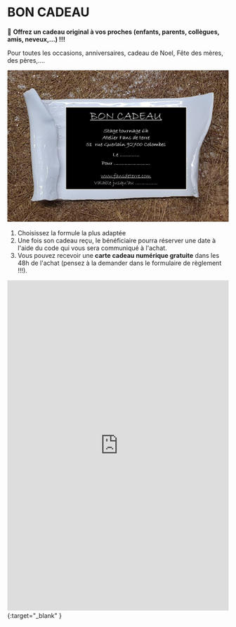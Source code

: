 # BON CADEAU  

🎁 **Offrez un cadeau original à vos proches (enfants, parents, collègues, amis, neveux,…) !!!**  

Pour toutes les occasions, anniversaires, cadeau de Noel, Fête des mères, des pères,….  

<img src="/images/carte cadeau-ceramique-fansdeterre-raku-paris-600 410.png" class="image-horiz">

1. Choisissez la formule la plus adaptée  
2. Une fois son cadeau reçu, le bénéficiaire pourra réserver une date à l'aide du code qui vous sera communiqué à l'achat.  
3. Vous pouvez recevoir une **carte cadeau numérique gratuite** dans les 48h de l'achat (pensez à la demander dans le formulaire de règlement !!!).   


<iframe id="haWidget" allowtransparency="true" scrolling="auto" src="https://www.helloasso.com/associations/fans-de-terre/evenements/bon-cadeau-2023-2024/widget" style="width: 100%; height: 750px; border: none;"></iframe>{:target="_blank" }  
